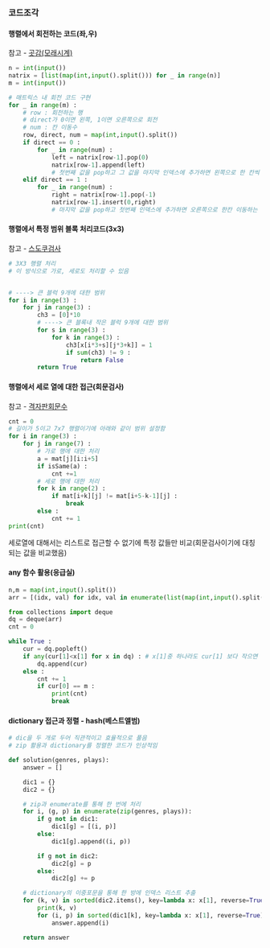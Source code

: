 ### 코드조각



#### 행렬에서 회전하는 코드(좌,우)

참고 - [곳감(모래시계)]((https://github.com/minjae8138/Algorithm/blob/main/Infl/Simulation/%EA%B3%B3%EA%B0%90.py))

```python
n = int(input())
natrix = [list(map(int,input().split())) for _ in range(n)]
m = int(input())

# 매트릭스 내 회전 코드 구현
for _ in range(m) :
    # row : 회전하는 행
    # direct가 0이면 왼쪽, 1이면 오른쪽으로 회전
    # num : 칸 이동수
    row, direct, num = map(int,input().split())
    if direct == 0 :
        for _ in range(num) :
            left = natrix[row-1].pop(0)
            natrix[row-1].append(left)
            # 첫번째 값을 pop하고 그 값을 마지막 인덱스에 추가하면 왼쪽으로 한 칸씩 이동하는 것과 같음
    elif direct == 1 :
        for _ in range(num) :
            right = natrix[row-1].pop(-1)
            natrix[row-1].insert(0,right)
            # 마지막 값을 pop하고 첫번째 인덱스에 추가하면 오른쪽으로 한칸 이동하는 것과 같음
```



#### 행렬에서 특정 범위 블록 처리코드(3x3)

참고 - [스도쿠검사](https://github.com/minjae8138/Algorithm/blob/main/Infl/Simulation/%EC%8A%A4%EB%8F%84%EC%BF%A0%EA%B2%80%EC%82%AC.py)

```python
# 3X3 행렬 처리
# 이 방식으로 가로, 세로도 처리할 수 있음


# ----> 큰 블럭 9개에 대한 범위
for i in range(3) :
    for j in range(3) :
        ch3 = [0]*10
        # ----> 큰 블록내 작은 블럭 9개에 대한 범위
        for s in range(3) :
            for k in range(3) :
                ch3[x[i*3+s][j*3+k]] = 1
                if sum(ch3) != 9 :
                    return False
        return True
```



#### 행렬에서 세로 열에 대한 접근(회문검사)

참고 - [격자판회문수](https://github.com/minjae8138/Algorithm/blob/main/Infl/Simulation/%EA%B2%A9%EC%9E%90%ED%8C%90%ED%9A%8C%EB%AC%B8%EC%88%98.py)

```python
cnt = 0
# 길이가 5이고 7x7 행렬이기에 아래와 같이 범위 설정함
for i in range(3) :
    for j in range(7) :
        # 가로 행에 대한 처리
        a = mat[j][i:i+5]
        if isSame(a) :
            cnt +=1
        # 세로 행에 대한 처리
        for k in range(2) :
            if mat[i+k][j] != mat[i+5-k-1][j] :
                break
        else :
            cnt += 1
print(cnt)
```

세로열에 대해서는 리스트로 접근할 수 없기에 특정 값들만 비교(회문검사이기에 대칭되는 값을 비교했음)



#### any 함수 활용(응급실)

```python
n,m = map(int,input().split())
arr = [(idx, val) for idx, val in enumerate(list(map(int,input().split())))]

from collections import deque
dq = deque(arr)
cnt = 0

while True :
    cur = dq.popleft()
    if any(cur[1]<x[1] for x in dq) : # x[1]중 하나라도 cur[1] 보다 작으면
        dq.append(cur)
    else :
        cnt += 1
        if cur[0] == m :
            print(cnt)
            break
```



#### dictionary 접근과 정렬 - hash(베스트앨범)

```python
# dic을 두 개로 두어 직관적이고 효율적으로 풀음
# zip 활용과 dictionary를 정렬한 코드가 인상적임

def solution(genres, plays):
    answer = []

    dic1 = {}
    dic2 = {}

    # zip과 enumerate를 통해 한 번에 처리
    for i, (g, p) in enumerate(zip(genres, plays)):
        if g not in dic1:
            dic1[g] = [(i, p)]
        else:
            dic1[g].append((i, p))

        if g not in dic2:
            dic2[g] = p
        else:
            dic2[g] += p

    # dictionary의 이중포문을 통해 한 방에 인덱스 리스트 추출
    for (k, v) in sorted(dic2.items(), key=lambda x: x[1], reverse=True):
        print(k, v)
        for (i, p) in sorted(dic1[k], key=lambda x: x[1], reverse=True)[:2]:  # 최대 2개 조건을 슬라이싱으로 해결
            answer.append(i)

    return answer
```

